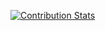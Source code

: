 [![Contribution Stats](https://github-contribution-stats.vercel.app/api/?username=cherts)](https://github.com/LordDashMe/github-contribution-stats/)
